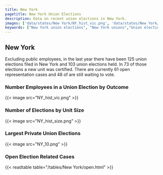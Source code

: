 ```yaml
---
title: New York
pagetitle: New York Union Elections
description: Data on recent union elections in New York.
images: ['data/states/New York/NY_hist_vic.png', 'data/states/New York/NY_hist_size.png', 'data/states/New York/NY_10.png']
keywords: ["New York union elections", "New York unions","Union elections"]
---
```

##  New York

Excluding public employees, in the last year there have been 125 union elections filed in New York and 103 union elections held. In 73 of those elections a new unit was certified. There are currently 61 open representation cases and 48 of are still waiting to vote.

### Number Employees in a Union Election by Outcome
{{< image src="NY_hist_vic.png" >}}

### Number of Elections by Unit Size
{{< image src="NY_hist_size.png" >}}

### Largest Private Union Elections
{{< image src="NY_10.png" >}}

### Open Election Related Cases
{{< readtable table="/tables/New York/open.html" >}}

